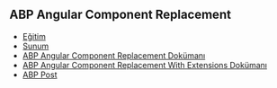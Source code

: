 ## ABP Angular Component Replacement

- [Eğitim](https://www.youtube.com/watch?v=6FU2ttjCCEc&list=PLBEMB-Eql15s3EJwziiMzW4QdFqYjCC34&index=11&ab_channel=AlegoriYaz%C4%B1l%C4%B1m)
- [Sunum](https://bit.ly/abp-angular-component-replacement)
- [ABP Angular Component Replacement Dokümanı](https://docs.abp.io/en/abp/latest/UI/Angular/Component-Replacement)
- [ABP Angular Component Replacement With Extensions Dokümanı](https://docs.abp.io/en/abp/latest/UI/Angular/How-Replaceable-Components-Work-with-Extensions)
- [ABP Post]()
